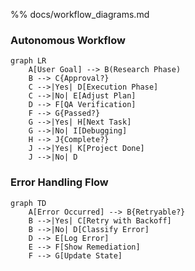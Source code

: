 %% docs/workflow_diagrams.md

### Autonomous Workflow

```mermaid
graph LR
    A[User Goal] --> B(Research Phase)
    B --> C{Approval?}
    C -->|Yes| D[Execution Phase]
    C -->|No| E[Adjust Plan]
    D --> F[QA Verification]
    F --> G{Passed?}
    G -->|Yes| H[Next Task]
    G -->|No| I[Debugging]
    H --> J{Complete?}
    J -->|Yes| K[Project Done]
    J -->|No| D
```

### Error Handling Flow

```mermaid
graph TD
    A[Error Occurred] --> B{Retryable?}
    B -->|Yes| C[Retry with Backoff]
    B -->|No| D[Classify Error]
    D --> E[Log Error]
    E --> F[Show Remediation]
    F --> G[Update State]
```
